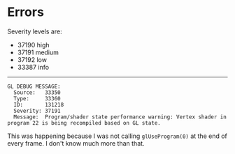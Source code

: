 # Errors

Severity levels are:

- 37190 high
- 37191 medium
- 37192 low
- 33387 info

----

```
GL DEBUG MESSAGE:
  Source:   33350
  Type:     33360
  ID:       131218
  Severity: 37191
  Message:  Program/shader state performance warning: Vertex shader in program 22 is being recompiled based on GL state.
```  

This was happening because I was not calling `glUseProgram(0)` at the end of every frame. I don't know much more than that.
